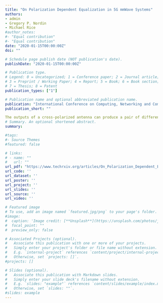 ```yaml
---
title: "On Polarization Dependent Equalization in 5G mmWave Systems"
authors:
- admin
- Gregory P. Nordin
- Michael Rice
#author_notes:
#- "Equal contribution"
#- "Equal contribution"
date: "2020-01-15T00:00:00Z"
doi: ""

# Schedule page publish date (NOT publication's date).
publishDate: "2020-01-15T00:00:00Z"

# Publication type.
# Legend: 0 = Uncategorized; 1 = Conference paper; 2 = Journal article;
# 3 = Preprint / Working Paper; 4 = Report; 5 = Book; 6 = Book section;
# 7 = Thesis; 8 = Patent
publication_types: ["1"]

# Publication name and optional abbreviated publication name.
publication: "International Conference on Computing, Networking and Communications (ICNC)"
publication_short: ""

The outputs of a cross-polarized antenna can produce a pair of different parallel frequency-selective channels. The optimum combining strategy is derived from maximum likelihood principles and used to define an equivalent discrete-time model. The simulated post-equalizer BER results show that optimum combining produces the best results, selection diversity can provide reasonably good results, and that both optimum combining and selection diversity can be superior to linear equalizer operating on the channel obtained by combining the antenna outputs before applying a channel matched filter.
# Summary. An optional shortened abstract.
summary:

#tags:
#- Source Themes
#featured: false

# links:
# - name: ""
#   url: ""
url_pdf: "https://www.techrxiv.org/articles/On_Polarization_Dependent_Equalization_in_5G_mmWave_Systems/9999659/files/18034505.pdf"
url_code: ''
url_dataset: ''
url_poster: ''
url_project: ''
url_slides: ''
url_source: ''
url_video: ''

# Featured image
# To use, add an image named `featured.jpg/png` to your page's folder. 
#image:
#  caption: 'Image credit: [**Unsplash**](https://unsplash.com/photos/jdD8gXaTZsc)'
#  focal_point: ""
#  preview_only: false

# Associated Projects (optional).
#   Associate this publication with one or more of your projects.
#   Simply enter your project's folder or file name without extension.
#   E.g. `internal-project` references `content/project/internal-project/index.md`.
#   Otherwise, set `projects: []`.
#projects: []

# Slides (optional).
#   Associate this publication with Markdown slides.
#   Simply enter your slide deck's filename without extension.
#   E.g. `slides: "example"` references `content/slides/example/index.md`.
#   Otherwise, set `slides: ""`.
#slides: example
---
```

